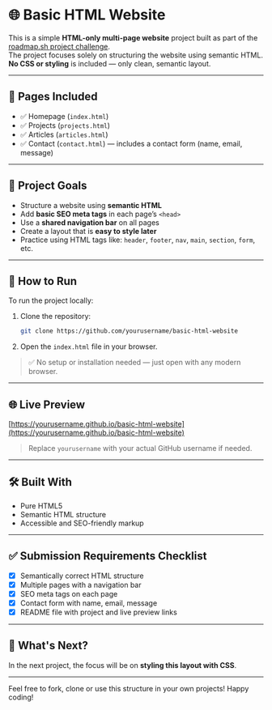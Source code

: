 # 🌐 Basic HTML Website

This is a simple **HTML-only multi-page website** project built as part of the [roadmap.sh project challenge](https://roadmap.sh/projects/basic-html-website).  
The project focuses solely on structuring the website using semantic HTML. **No CSS or styling** is included — only clean, semantic layout.

---

## 📄 Pages Included

- ✅ Homepage (`index.html`)
- ✅ Projects (`projects.html`)
- ✅ Articles (`articles.html`)
- ✅ Contact (`contact.html`) — includes a contact form (name, email, message)

---

## 📌 Project Goals

- Structure a website using **semantic HTML**
- Add **basic SEO meta tags** in each page’s `<head>`
- Use a **shared navigation bar** on all pages
- Create a layout that is **easy to style later**
- Practice using HTML tags like: `header`, `footer`, `nav`, `main`, `section`, `form`, etc.

---

## 🚀 How to Run

To run the project locally:

1. Clone the repository:
   ```bash
   git clone https://github.com/yourusername/basic-html-website
   ```

2. Open the `index.html` file in your browser.

> ✅ No setup or installation needed — just open with any modern browser.

---

## 🌐 Live Preview

[https://yourusername.github.io/basic-html-website](https://yourusername.github.io/basic-html-website)

> Replace `yourusername` with your actual GitHub username if needed.

---

## 🛠 Built With

- Pure HTML5
- Semantic HTML structure
- Accessible and SEO-friendly markup

---

## ✅ Submission Requirements Checklist

- [x] Semantically correct HTML structure
- [x] Multiple pages with a navigation bar
- [x] SEO meta tags on each page
- [x] Contact form with name, email, message
- [x] README file with project and live preview links

---

## 🧠 What's Next?

In the next project, the focus will be on **styling this layout with CSS**.

---

Feel free to fork, clone or use this structure in your own projects! Happy coding!

